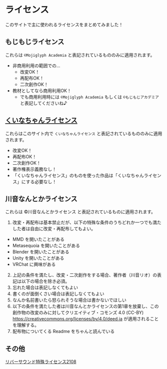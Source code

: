 # ライセンス
このサイトで主に使われるライセンスをまとめてみました！


## もじもじライセンス
これらは `©Mojiglyph Academia` と表記されているもののみに適用されます。
- 非商用利用の範囲での...
  - 改変OK！
  - 再配布OK！
  - 二次創作OK！
- 教材としてなら商用利用OK！
  - でも商用利用時には `©Mojiglyph Academia` もしくは `©もじもじアカデミア` と表記してくださいね♪

## [くいなちゃんライセンス](https://kuina.ch/others/license)
これらはこのサイト内で `くいなちゃんライセンス` と表記されているもののみに適用されます。
- 改変OK！
- 再配布OK！
- 二次創作OK！
- 著作権表示義務なし！
- 「くいなちゃんライセンス」のものを使った作品は「くいなちゃんライセンス」にする必要なし！


## 川音なんとかライセンス  
これらは ©川音なんとかライセンス と表記されているものに適用されます。

1. 改変・再配布は基本禁止だが、以下の特殊な条件のうちどれか一つでも満たした者は自由に改変・再配布してもよい。
  * MMD を開いたことがある
  * Metasequoia を開いたことがある
  * Blender を開いたことがある
  * Unity を開いたことがある
  * VRChat に興味がある
2. 上記の条件を満たし、改変・二次創作をする場合、著作者（川音リオ）の表記は以下の場合を除き必須。
  1. 忘れた場合は表記しなくてもよい
  2. 書くのが面倒くさい場合は表記しなくてもよい
  3. なんか名前書いたら怒られそうな場合は書かないでほしい
3. 以下の条件を満たした者は川音なんとかライセンスの第1章を放棄し、この創作物の改変のみに対してクリエイティブ・コモンズ 4.0 (CC-BY) https://creativecommons.org/licenses/by/4.0/deed.ja が適用されることを理解する。
  1. 配布物についてくる Readme をちゃんと読んでいる

## その他

[リバーサウンド特殊ライセンス2108](https://moji.page/KawaneRio/#リバーサウンド特殊ライセンス2108について)



